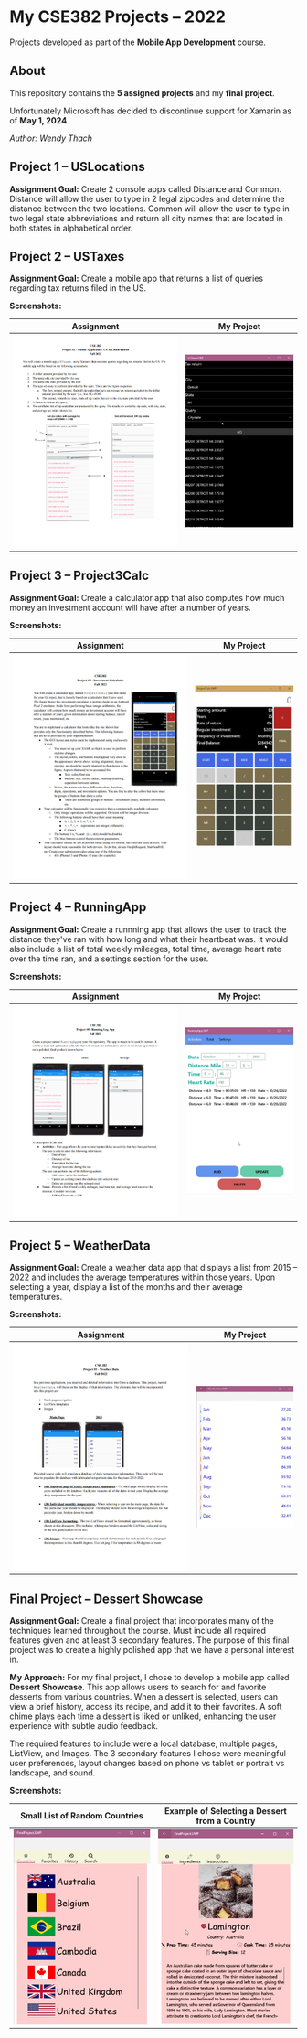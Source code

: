 # My CSE382 Projects – 2022
Projects developed as part of the **Mobile App Development** course.

## About
This repository contains the **5 assigned projects** and my **final project**.

Unfortunately Microsoft has decided to discontinue support for Xamarin as of **May 1, 2024**.

*Author: Wendy Thach*


## Project 1 – USLocations
**Assignment Goal:**
Create 2 console apps called Distance and Common. Distance will allow the user to type in 2 legal zipcodes and determine the distance between the two locations. Common will allow the user to type in two legal state abbreviations and return all city names that are located in both states in alphabetical order.

## Project 2 – USTaxes
**Assignment Goal:**
Create a mobile app that returns a list of queries regarding tax returns filed in the US.

**Screenshots:**

|     Assignment     | My Project |
|--------------------|------------|
| ![Project 2 Assignment](ProjectImages/Project2AssignmentImage.png) | ![Project 2 Result](ProjectImages/USTaxesDemoImage.png) |

## Project 3 – Project3Calc
**Assignment Goal:**
Create a calculator app that also computes how much money an investment account will have after a number of years.

**Screenshots:**

|     Assignment     | My Project |
|--------------------|------------|
| ![Project 3 Assignment](ProjectImages/Project3AssignmentImage.png) | ![Project 3 Result](ProjectImages/CalculatorDemoImage.png) |

## Project 4 – RunningApp
**Assignment Goal:**
Create a runnning app that allows the user to track the distance they've ran with how long and what their heartbeat was. It would also include a list of total weekly mileages, total time, average heart rate over the time ran, and a settings section for the user.

**Screenshots:**

|     Assignment     | My Project |
|--------------------|------------|
| ![Project 4 Assignment](ProjectImages/Project4AssignmentImage.png) | ![Project 4 Result](ProjectImages/RunningAppDemoImage.png) |

## Project 5 – WeatherData
**Assignment Goal:**
Create a weather data app that displays a list from 2015 – 2022 and includes the average temperatures within those years. Upon selecting a year, display a list of the months and their average temperatures.

**Screenshots:**

|     Assignment     | My Project |
|--------------------|------------|
| ![Project 5 Assignment](ProjectImages/Project5AssignmentImage.png) | ![Project 5 Result](ProjectImages/WeatherDataDemoImage.png) |

## Final Project – Dessert Showcase
**Assignment Goal:**
Create a final project that incorporates many of the techniques learned throughout the course. Must include all required features given and at least 3 secondary features. The purpose of this final project was to create a highly polished app that we have a personal interest in.

**My Approach:**
For my final project, I chose to develop a mobile app called **Dessert Showcase**. This app allows users to search for and favorite desserts from various countries. When a dessert is selected, users can view a brief history, access its recipe, and add it to their favorites. A soft chime plays each time a dessert is liked or unliked, enhancing the user experience with subtle audio feedback.

The required features to include were a local database, multiple pages, ListView, and Images. The 3 secondary features I chose were meaningful user preferences, layout changes based on phone vs tablet or portrait vs landscape, and sound.

**Screenshots:**

| Small List of Random Countries | Example of Selecting a Dessert from a Country |
|--------------------------------|-----------------------------------------------|
| ![Final Project Result](ProjectImages/FinalProjectDemoImage2.png) | ![Final Project Result 2](ProjectImages/FinalProjectDemoImage.png) |  
